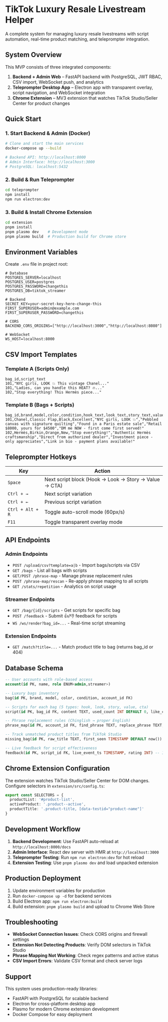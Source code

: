 # TikTok Luxury Resale Livestream Helper

A complete system for managing luxury resale livestreams with script automation, real-time product matching, and teleprompter integration.

## System Overview

This MVP consists of three integrated components:

1. **Backend + Admin Web** – FastAPI backend with PostgreSQL, JWT RBAC, CSV import, WebSocket push, and analytics
2. **Teleprompter Desktop App** – Electron app with transparent overlay, script navigation, and WebSocket integration
3. **Chrome Extension** – MV3 extension that watches TikTok Studio/Seller Center for product changes

## Quick Start

### 1. Start Backend & Admin (Docker)

```bash
# Clone and start the main services
docker-compose up --build

# Backend API: http://localhost:8000
# Admin Interface: http://localhost:3000
# PostgreSQL: localhost:5432
```

### 2. Build & Run Teleprompter

```bash
cd teleprompter
npm install
npm run electron:dev
```

### 3. Build & Install Chrome Extension

```bash
cd extension
pnpm install
pnpm plasmo dev    # Development mode
pnpm plasmo build  # Production build for Chrome store
```

## Environment Variables

Create `.env` file in project root:

```env
# Database
POSTGRES_SERVER=localhost
POSTGRES_USER=postgres
POSTGRES_PASSWORD=changethis
POSTGRES_DB=tiktok_streamer

# Backend
SECRET_KEY=your-secret-key-here-change-this
FIRST_SUPERUSER=admin@example.com
FIRST_SUPERUSER_PASSWORD=changethis

# CORS
BACKEND_CORS_ORIGINS=["http://localhost:3000","http://localhost:8080"]

# WebSocket
WS_HOST=localhost:8000
```

## CSV Import Templates

### Template A (Scripts Only)
```csv
bag_id,script_text
101,"NYC girls, LOOK 💥 This vintage Chanel..."
101,"Ladies, can you handle this HEAT? 🔥..."
102,"Stop everything! This Hermès piece..."
```

### Template B (Bags + Scripts)
```csv
bag_id,brand,model,color,condition,hook_text,look_text,story_text,value_text,cta_text
101,Chanel,Classic Flap,Black,Excellent,"NYC girls, LOOK 💥","Pebbled canvas with signature quilting","Found in a Paris estate sale","Retail $8000, yours for $4500","DM me NOW - first come first served!"
102,Hermès,Birkin,Orange,New,"Stop everything!","Authentic Hermès craftsmanship","Direct from authorized dealer","Investment piece - only appreciates","Link in bio - payment plans available!"
```

## Teleprompter Hotkeys

| Key | Action |
|-----|--------|
| `Space` | Next script block (Hook → Look → Story → Value → CTA) |
| `Ctrl + →` | Next script variation |
| `Ctrl + ←` | Previous script variation |
| `Ctrl + Alt + R` | Toggle auto-scroll mode (60px/s) |
| `F11` | Toggle transparent overlay mode |

## API Endpoints

### Admin Endpoints
- `POST /upload/csv?template=a|b` - Import bags/scripts via CSV
- `GET /bags` - List all bags with scripts
- `GET/POST /phrase-map` - Manage phrase replacement rules
- `POST /phrase-map/rescan` - Re-apply phrase mapping to all scripts
- `GET /stats/repetition` - Analytics on script usage

### Streamer Endpoints
- `GET /bag/{id}/scripts` - Get scripts for specific bag
- `POST /feedback` - Submit 👍/👎 feedback for scripts
- `WS /ws/render?bag_id=...` - Real-time script streaming

### Extension Endpoints
- `GET /match?title=...` - Match product title to bag (returns bag_id or 404)

## Database Schema

```sql
-- User accounts with role-based access
account(id PK, name, role ENUM<admin,streamer>)

-- Luxury bags inventory
bag(id PK, brand, model, color, condition, account_id FK)

-- Scripts for each bag (5 types: hook, look, story, value, cta)
script(id PK, bag_id FK, content TEXT, used_count INT DEFAULT 0, like_count INT DEFAULT 0)

-- Phrase replacement rules (Chinglish → proper English)
phrase_map(id PK, account_id FK, find_phrase TEXT, replace_phrase TEXT, active BOOL DEFAULT TRUE)

-- Track unmatched product titles from TikTok Studio
missing_bag(id PK, raw_title TEXT, first_seen TIMESTAMP DEFAULT now())

-- Live feedback for script effectiveness
feedback(id PK, script_id FK, live_event_ts TIMESTAMP, rating INT) -- 1 👍, -1 👎
```

## Chrome Extension Configuration

The extension watches TikTok Studio/Seller Center for DOM changes. Configure selectors in `extension/src/config.ts`:

```typescript
export const SELECTORS = {
  productList: '#product-list',
  activeProduct: '.product--active',
  productTitle: '.product-title, [data-testid="product-name"]'
}
```

## Development Workflow

1. **Backend Development**: Use FastAPI auto-reload at `http://localhost:8000/docs`
2. **Admin Interface**: React dev server with HMR at `http://localhost:3000`
3. **Teleprompter Testing**: Run `npm run electron:dev` for hot reload
4. **Extension Testing**: Use `pnpm plasmo dev` and load unpacked extension

## Production Deployment

1. Update environment variables for production
2. Run `docker-compose up -d` for backend services
3. Build Electron app: `npm run electron:build`
4. Build extension: `pnpm plasmo build` and upload to Chrome Web Store

## Troubleshooting

- **WebSocket Connection Issues**: Check CORS origins and firewall settings
- **Extension Not Detecting Products**: Verify DOM selectors in TikTok Studio
- **Phrase Mapping Not Working**: Check regex patterns and active status
- **CSV Import Errors**: Validate CSV format and check server logs

## Support

This system uses production-ready libraries:
- FastAPI with PostgreSQL for scalable backend
- Electron for cross-platform desktop app
- Plasmo for modern Chrome extension development
- Docker Compose for easy deployment 